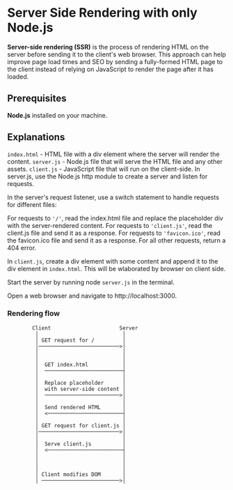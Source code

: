 # Server Side Rendering with only Node.js
**Server-side rendering (SSR)** is the process of rendering HTML on the server before sending it to the client's web browser.
This approach can help improve page load times and SEO by sending a fully-formed HTML page to the client instead of relying on JavaScript to render the page after it has loaded.

## Prerequisites
**Node.js** installed on your machine.

## Explanations
`index.html` - HTML file with a div element where the server will render the content.
`server.js` - Node.js file that will serve the HTML file and any other assets.
`client.js` - JavaScript file that will run on the client-side.
In server.js, use the Node.js http module to create a server and listen for requests.

In the server's request listener, use a switch statement to handle requests for different files:

For requests to `'/'`, read the index.html file and replace the placeholder div with the server-rendered content.
For requests to `'client.js'`, read the client.js file and send it as a response.
For requests to `'favicon.ico'`, read the favicon.ico file and send it as a response.
For all other requests, return a 404 error.

In `client.js`, create a div element with some content and append it to the div element in `index.html`.
This will be wlaborated by browser on client side.

Start the server by running node `server.js` in the terminal.

Open a web browser and navigate to http://localhost:3000.


### Rendering flow

            Client                      Server
             │                           │
             │ GET request for /         │
             │──────────────────────────>│
             │                           │
             │                           │
             │  GET index.html           │
             │  ─────────────────────────┤
             │                           │
             │  Replace placeholder      │
             │  with server-side content │
             │  ────────────────────────>│
             │                           │
             │  Send rendered HTML       │
             │  <────────────────────────┤
             │                           │
             │ GET request for client.js │
             │──────────────────────────>│
             │                           │
             │  Serve client.js          │
             │  <────────────────────────┤
             │                           │
             │                           │
             │                           │
             │ Client modifies DOM       │
             │ ─────────────────────────>│

